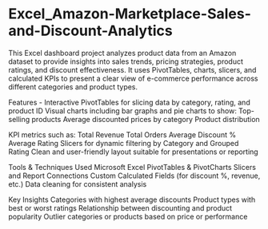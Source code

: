 # Excel_Amazon-Marketplace-Sales-and-Discount-Analytics

This Excel dashboard project analyzes product data from an Amazon dataset to provide insights into sales trends, pricing strategies, product ratings, and discount effectiveness.
It uses PivotTables, charts, slicers, and calculated KPIs to present a clear view of e-commerce performance across different categories and product types.

Features - 
Interactive PivotTables for slicing data by category, rating, and product ID
Visual charts including bar graphs and pie charts to show:
Top-selling products
Average discounted prices by category
Product distribution

KPI metrics such as:
Total Revenue
Total Orders
Average Discount %
Average Rating
Slicers for dynamic filtering by Category and Grouped Rating
Clean and user-friendly layout suitable for presentations or reporting

Tools & Techniques Used
Microsoft Excel 
PivotTables & PivotCharts
Slicers and Report Connections
Custom Calculated Fields (for discount %, revenue, etc.)
Data cleaning for consistent analysis

Key Insights
Categories with highest average discounts
Product types with best or worst ratings
Relationship between discounting and product popularity
Outlier categories or products based on price or performance

